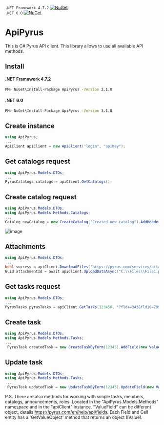 ```.NET Framework 4.7.2```
[![NuGet](https://zakharovopen.ru/webapp/ApiPyrus.svg)](https://www.nuget.org/packages/ApiPyrus/2.1.0)<br />
 ```.NET 6.0```
[![NuGet](https://zakharovopen.ru/webapp/ApiPyrus_net6.svg)](https://www.nuget.org/packages/ApiPyrus/3.1.0)
# ApiPyrus
This is C# Pyrus API client. This library allows to use all available API methods.
## Install
#### .NET Framework 4.7.2
``` bash
PM> NuGet\Install-Package ApiPyrus -Version 2.1.0
```
#### .NET 6.0
``` bash
PM> NuGet\Install-Package ApiPyrus -Version 3.1.0
```
## Create instance
```C#
using ApiPyrus;
...
ApiClient apiClient = new ApiClient("login", "apiKey");
```
## Get catalogs request
```C#
using ApiPyrus.Models.DTOs;
...
PyrusCatalogs catalogs = apiClient.GetСatalogs();
```
## Create catalog request
```C#
using ApiPyrus.Models.DTOs;
using ApiPyrus.Models.Methods.Catalogs;
...
Catalog newCatalog = new CreateCatalog("Created new catalog").AddHeaders(new List<string>() { "Name", "LastName" }).AddItems(new List<ValuesList>() { new ValuesList() { Values = new List<string>() { "Pavel", "Zakharov" } } }).Send(apiClient);
```
![image](https://user-images.githubusercontent.com/88644943/217810505-cef36e03-332f-46ee-a0c5-c93ecb6aa81c.png)


## Attachments
```C#
using ApiPyrus.Models.DTOs;
...
bool success = apiClient.DownloadFiles("https://pyrus.com/services/attachment?id=12345678", "C:\\Files\\File1.png");
Guid attachmentId = await apiClient.UploadDataAsync("C:\\Files\\File1.png");
```
## Get tasks request
```C#
using ApiPyrus.Models.DTOs;
...
PyrusTasks pyrusTasks = apiClient.GetTasks(123456, "?fld4=343&fld10=79991112233");
```
## Create task
```C#
using ApiPyrus.Models.DTOs;
using ApiPyrus.Models.Methods.Tasks;
...
 PyrusTask createdTask = new CreateTaskByForm(12345).AddField(new ValueField(1, new ValueChoice(5))).AddTasksIds(new List<int> { 1, 2, 3}).Send(apiClient);
```
## Update task
```C#
using ApiPyrus.Models.DTOs;
using ApiPyrus.Models.Methods.Tasks;
...
 PyrusTask updatedTask = new UpdateTaskByForm(12345).UpdateField(new ValueField(5, new ValueChoice(2))).AddText("Text").Send(apiClient);
```

P.S. There are also methods for working with simple tasks, members, catalogs, announcements, roles. Located in the "ApiPyrus.Models.Methods" namespace and in the "apiClient" instance. "ValueField" can be different object, details https://pyrus.com/en/help/api/fields. Each Field and Cell entity has a 'GetValueObject' method that returns an object (IValue). 
